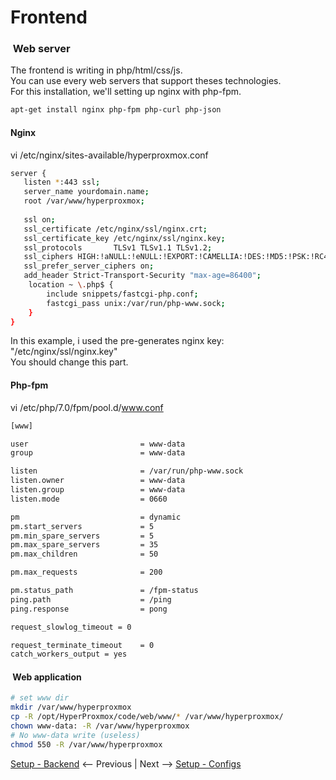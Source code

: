 # Frontend

###  Web server
The frontend is writing in php/html/css/js.  
You can use every web servers that support theses technologies.  
For this installation, we'll setting up nginx with php-fpm.

``` bash
apt-get install nginx php-fpm php-curl php-json
```

#### Nginx
vi /etc/nginx/sites-available/hyperproxmox.conf
``` bash
server {
   listen *:443 ssl;
   server_name yourdomain.name;
   root /var/www/hyperproxmox;
   
   ssl on;
   ssl_certificate /etc/nginx/ssl/nginx.crt;
   ssl_certificate_key /etc/nginx/ssl/nginx.key;
   ssl_protocols       TLSv1 TLSv1.1 TLSv1.2;
   ssl_ciphers HIGH:!aNULL:!eNULL:!EXPORT:!CAMELLIA:!DES:!MD5:!PSK:!RC4;
   ssl_prefer_server_ciphers on;
   add_header Strict-Transport-Security "max-age=86400";
    location ~ \.php$ {
        include snippets/fastcgi-php.conf;
        fastcgi_pass unix:/var/run/php-www.sock;
    }
}

```

In this example, i used the pre-generates nginx key: "/etc/nginx/ssl/nginx.key"  
You should change this part.  

#### Php-fpm
vi /etc/php/7.0/fpm/pool.d/www.conf
``` bash
[www]

user                         = www-data
group                        = www-data

listen                       = /var/run/php-www.sock
listen.owner                 = www-data
listen.group                 = www-data
listen.mode                  = 0660

pm                           = dynamic
pm.start_servers             = 5
pm.min_spare_servers         = 5
pm.max_spare_servers         = 35
pm.max_children              = 50

pm.max_requests              = 200

pm.status_path               = /fpm-status
ping.path                    = /ping
ping.response                = pong

request_slowlog_timeout = 0

request_terminate_timeout    = 0
catch_workers_output = yes

```

####  Web application
``` bash
# set www dir
mkdir /var/www/hyperproxmox
cp -R /opt/HyperProxmox/code/web/www/* /var/www/hyperproxmox/
chown www-data: -R /var/www/hyperproxmox
# No www-data write (useless)
chmod 550 -R /var/www/hyperproxmox
```

[Setup - Backend](02-backend.md) <-- Previous | Next --> [Setup - Configs](04-configs.md)

